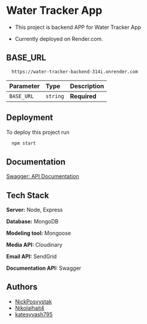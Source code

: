 
# Water Tracker App






- This project is backend APP for Water Tracker App

- Currently deployed on Render.com.


## BASE_URL



```https
  https://water-tracker-backend-314i.onrender.com
```

| Parameter | Type     | Description                |
| :-------- | :------- | :------------------------- |
| `BASE_URL` | `string` | **Required** |




## Deployment

To deploy this project run

```bash
  npm start
```


## Documentation

[Swagger: API Documentation](https://water-tracker-backend-314i.onrender.com/api/docs/)


## Tech Stack


**Server:** Node, Express

**Database:** MongoDB

**Modeling tool:** Mongoose

**Media API:** Cloudinary

**Email API:** SendGrid

**Documentation API:** Swagger


## Authors

- [NickPosvystak](https://github.com/NickPosvystak)
- [Nikolaihait4](https://github.com/Nikolaihait4)
- [katesyvash795](https://github.com/katesyvash795)


